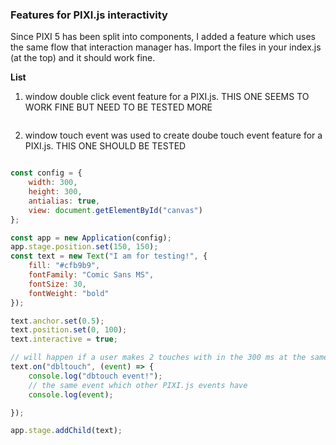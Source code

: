 ### Features for PIXI.js interactivity
Since PIXI 5 has been split into components, I added a feature which uses the same flow that interaction manager has. Import the files in your index.js (at the top) and it should work fine.

**List**
1. window double click event feature for a PIXI.js.
THIS ONE SEEMS TO WORK FINE BUT NEED TO BE TESTED MORE
```javascript

```

2. window touch event was used to create doube touch event feature for a PIXI.js. 
THIS ONE SHOULD BE TESTED
```javascript

const config = {
    width: 300,
    height: 300,
    antialias: true,
    view: document.getElementById("canvas")
};

const app = new Application(config);
app.stage.position.set(150, 150);
const text = new Text("I am for testing!", {
    fill: "#cfb9b9",
    fontFamily: "Comic Sans MS",
    fontSize: 30,
    fontWeight: "bold"
});

text.anchor.set(0.5);
text.position.set(0, 100);
text.interactive = true;

// will happen if a user makes 2 touches with in the 300 ms at the same object
text.on("dbltouch", (event) => {
    console.log("dbtouch event!");
    // the same event which other PIXI.js events have
    console.log(event);

});

app.stage.addChild(text);

```




